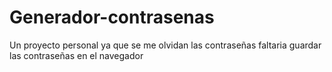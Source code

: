 # Generador-contrasenas
Un proyecto personal ya que se me olvidan las contraseñas faltaria guardar las contraseñas en el navegador

